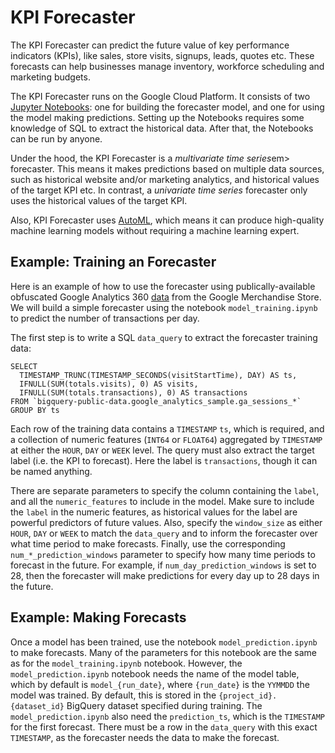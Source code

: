 # KPI Forecaster

The KPI Forecaster can predict the future value of key performance indicators
(KPIs), like sales, store visits, signups, leads, quotes etc. These forecasts
can help businesses manage inventory, workforce scheduling and
marketing budgets.

The KPI Forecaster runs on the Google Cloud Platform. It consists of two
[Jupyter Notebooks](https://jupyter.org/): one for building the forecaster
model, and one for using the model making predictions. Setting up the Notebooks
requires some knowledge of SQL to extract the historical data. After that,
the Notebooks can be run by anyone.

Under the hood, the KPI Forecaster is a <em>multivariate time series</em>em>
forecaster. This means it makes predictions based on multiple data sources, such
as historical website and/or marketing analytics, and historical values of the
target KPI etc. In contrast, a <em>univariate time series</em> forecaster only
uses the historical values of the target KPI.

Also, KPI Forecaster uses [AutoML](https://cloud.google.com/automl), which means
it can produce high-quality machine learning models without requiring a machine
learning expert.


## Example: Training an Forecaster

Here is an example of how to use the forecaster using publically-available obfuscated Google Analytics 360 [data](https://support.google.com/analytics/answer/7586738) from the Google
Merchandise Store. We will build a simple forecaster using the notebook
`model_training.ipynb` to predict the number of transactions per day.

The first step is to write a SQL `data_query` to extract the forecaster training data:

    SELECT
      TIMESTAMP_TRUNC(TIMESTAMP_SECONDS(visitStartTime), DAY) AS ts,
      IFNULL(SUM(totals.visits), 0) AS visits,
      IFNULL(SUM(totals.transactions), 0) AS transactions
    FROM `bigquery-public-data.google_analytics_sample.ga_sessions_*`
    GROUP BY ts

Each row of the training data contains a `TIMESTAMP` `ts`, which is required,
and a collection of numeric features (`INT64` or `FLOAT64`) aggregated by
`TIMESTAMP` at either the `HOUR`, `DAY` or `WEEK` level. The query must also
extract the target label (i.e. the KPI to forecast). Here the label is `transactions`, though it can be named anything.

There are separate parameters to specify the column containing the `label`, and
all the `numeric_features` to include in the model. Make sure to include the
`label` in the numeric features, as historical values for the label are powerful
predictors of future values. Also, specify the `window_size` as either `HOUR`,
`DAY` or `WEEK` to match the `data_query` and to inform the forecaster over what
time period to make forecasts. Finally, use the corresponding `num_*_prediction_windows` parameter to specify how many time periods to
forecast in the future. For example, if `num_day_prediction_windows` is set to
28, then the forecaster will make predictions for every day up to 28 days in the
future.

## Example: Making Forecasts

Once a model has been trained, use the notebook `model_prediction.ipynb` to
make forecasts. Many of the parameters for this notebook are the same as for the
`model_training.ipynb` notebook. However, the `model_prediction.ipynb` notebook
needs the name of the model table, which by default is `model_{run_date}`, where
`{run_date}` is the `YYMMDD` the model was trained. By default, this is stored
in the `{project_id}.{dataset_id}` BigQuery dataset specified during training.
The `model_prediction.ipynb` also need the `prediction_ts`, which is the
`TIMESTAMP` for the first forecast. There must be a row in the `data_query` with
this exact `TIMESTAMP`, as the forecaster needs the data to make the forecast.
